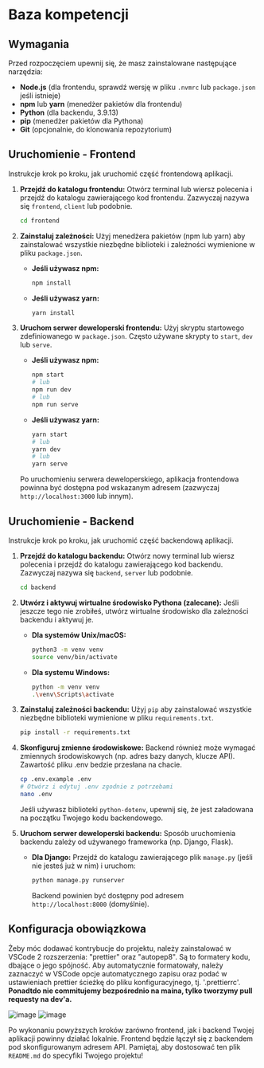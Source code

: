 # Baza kompetencji


## Wymagania

Przed rozpoczęciem upewnij się, że masz zainstalowane następujące narzędzia:

* **Node.js** (dla frontendu, sprawdź wersję w pliku `.nvmrc` lub `package.json` jeśli istnieje)
* **npm** lub **yarn** (menedżer pakietów dla frontendu)
* **Python** (dla backendu, 3.9.13)
* **pip** (menedżer pakietów dla Pythona)
* **Git** (opcjonalnie, do klonowania repozytorium)

## Uruchomienie - Frontend

Instrukcje krok po kroku, jak uruchomić część frontendową aplikacji.

1.  **Przejdź do katalogu frontendu:**
    Otwórz terminal lub wiersz polecenia i przejdź do katalogu zawierającego kod frontendu. Zazwyczaj nazywa się `frontend`, `client` lub podobnie.

    ```bash
    cd frontend
    ```

2.  **Zainstaluj zależności:**
    Użyj menedżera pakietów (npm lub yarn) aby zainstalować wszystkie niezbędne biblioteki i zależności wymienione w pliku `package.json`.

    * **Jeśli używasz npm:**
        ```bash
        npm install
        ```

    * **Jeśli używasz yarn:**
        ```bash
        yarn install
        ```

3.  **Uruchom serwer deweloperski frontendu:**
    Użyj skryptu startowego zdefiniowanego w `package.json`. Często używane skrypty to `start`, `dev` lub `serve`.

    * **Jeśli używasz npm:**
        ```bash
        npm start
        # lub
        npm run dev
        # lub
        npm run serve
        ```

    * **Jeśli używasz yarn:**
        ```bash
        yarn start
        # lub
        yarn dev
        # lub
        yarn serve
        ```

    Po uruchomieniu serwera deweloperskiego, aplikacja frontendowa powinna być dostępna pod wskazanym adresem (zazwyczaj `http://localhost:3000` lub innym).

## Uruchomienie - Backend

Instrukcje krok po kroku, jak uruchomić część backendową aplikacji.

1.  **Przejdź do katalogu backendu:**
    Otwórz nowy terminal lub wiersz polecenia i przejdź do katalogu zawierającego kod backendu. Zazwyczaj nazywa się `backend`, `server` lub podobnie.

    ```bash
    cd backend
    ```

2.  **Utwórz i aktywuj wirtualne środowisko Pythona (zalecane):**
    Jeśli jeszcze tego nie zrobiłeś, utwórz wirtualne środowisko dla zależności backendu i aktywuj je.

    * **Dla systemów Unix/macOS:**
        ```bash
        python3 -m venv venv
        source venv/bin/activate
        ```

    * **Dla systemu Windows:**
        ```bash
        python -m venv venv
        .\venv\Scripts\activate
        ```

3.  **Zainstaluj zależności backendu:**
    Użyj `pip` aby zainstalować wszystkie niezbędne biblioteki wymienione w pliku `requirements.txt`.

    ```bash
    pip install -r requirements.txt
    ```

4.  **Skonfiguruj zmienne środowiskowe:**
    Backend również może wymagać zmiennych środowiskowych (np. adres bazy danych, klucze API). Zawartość pliku .env bedzie przesłana na chacie.

    ```bash
    cp .env.example .env
    # Otwórz i edytuj .env zgodnie z potrzebami
    nano .env
    ```

    Jeśli używasz biblioteki `python-dotenv`, upewnij się, że jest załadowana na początku Twojego kodu backendowego.

5.  **Uruchom serwer deweloperski backendu:**
    Sposób uruchomienia backendu zależy od używanego frameworka (np. Django, Flask).

    * **Dla Django:**
        Przejdź do katalogu zawierającego plik `manage.py` (jeśli nie jesteś już w nim) i uruchom:
        ```bash
        python manage.py runserver
        ```
        Backend powinien być dostępny pod adresem `http://localhost:8000` (domyślnie).

## Konfiguracja obowiązkowa

Żeby móc dodawać kontrybucje do projektu, należy zainstalować w VSCode 2 rozszerzenia: "prettier" oraz "autopep8". Są to formatery kodu, dbające o jego spójność. Aby automatycznie formatowały, należy zaznaczyć w VSCode opcje automatycznego zapisu oraz podać w ustawieniach prettier ścieżkę do pliku konfiguracyjnego, tj. '.prettierrc'.
**Ponadtdo nie commitujemy bezpośrednio na maina, tylko tworzymy pull requesty na dev'a.**

![image](https://github.com/user-attachments/assets/c0437fce-4504-4758-bb76-e09c314e9176)
![image](https://github.com/user-attachments/assets/1834b36d-f8d9-4ddd-bc2b-64670904eaf5)


Po wykonaniu powyższych kroków zarówno frontend, jak i backend Twojej aplikacji powinny działać lokalnie. Frontend będzie łączył się z backendem pod skonfigurowanym adresem API. Pamiętaj, aby dostosować ten plik `README.md` do specyfiki Twojego projektu!

